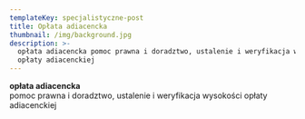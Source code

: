 ```yaml
---
templateKey: specjalistyczne-post
title: Opłata adiacencka
thumbnail: /img/background.jpg
description: >-
  opłata adiacencka pomoc prawna i doradztwo, ustalenie i weryfikacja wysokości
  opłaty adiacenckiej
---
```

**opłata adiacencka**\
pomoc prawna i doradztwo, ustalenie i weryfikacja wysokości opłaty adiacenckiej
